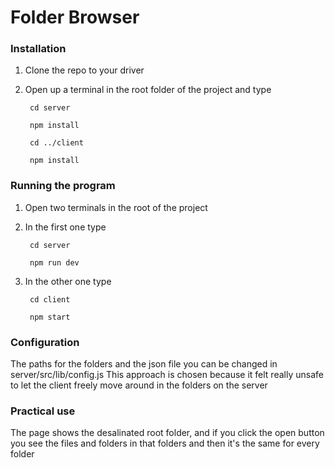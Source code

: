 # Folder Browser

### Installation
  1. Clone the repo to your driver
  2. Open up a terminal in the root folder of the project and type

          cd server

          npm install

          cd ../client

          npm install

### Running the program
  1. Open two terminals in the root of the project

  2. In the first one type

          cd server

          npm run dev

  3. In the other one type

          cd client

          npm start

### Configuration

  The paths for the folders and the json file you can be changed in server/src/lib/config.js
  This approach is chosen because it felt really unsafe to let the client freely move around in the folders on the server


### Practical use

  The page shows the desalinated root folder, and if you click the open button you see the files and folders in that folders and then it's the same for every folder
